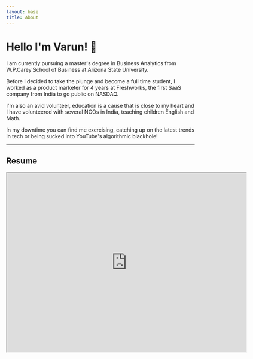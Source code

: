 ```yaml
---
layout: base
title: About
---
```


<h1 id="hello-i-m-varun-">Hello I&#39;m Varun! 👋</h1>
<p>I am currently pursuing a master&#39;s degree in Business Analytics from W.P.Carey School of Business at Arizona State University. </p>

<p>Before I decided to take the plunge and become a full time student, I worked as a product marketer for 4 years at Freshworks, the first SaaS company from India to go public on NASDAQ. </p>

<p>I&#39;m also an avid volunteer, education is a cause that is close to my heart and I have volunteered with several NGOs in India, teaching children English and Math. </p>

<p>In my downtime you can find me exercising, catching up on the latest trends in tech or being sucked into YouTube&#39;s algorithmic blackhole! </p>
<hr>

<h2> Resume </h2>
<iframe src="https://drive.google.com/file/d/1YtK759KJtHEmF5dm1-tWDwmRUR9SSlP9/preview" width="640" height="480" allow="autoplay"></iframe>
